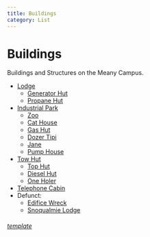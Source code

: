 ```yaml
---
title: Buildings
category: List
---
```

# Buildings

Buildings and Structures on the Meany Campus.

- [Lodge](Lodge)
    - [Generator Hut](Generator-Hut)
    - [Propane Hut](Propane-Hut)
- [Industrial Park](Industrial-Park)
    - [Zoo](Zoo)
    - [Cat House](Cat-House)
    - [Gas Hut](Gas-Hut)
    - [Dozer Tipi](Dozer-Tipi)
    - [Jane](Jane)
    - [Pump House](Pump-House)
- [Tow Hut](Tow-Hut)
    - [Top Hut](Top-Hut)
    - [Diesel Hut](Diesel-Hut)
    - [One Holer](One-Holer)
- [Telephone Cabin](Telephone-Cabin)
- Defunct:
    - [Edifice Wreck](Edifice-Wreck)
    - [Snoqualmie Lodge](Snoqualmie-Lodge)


###### [template](Building-Template)